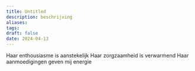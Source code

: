 ```yaml
---
title: Untitled
description: beschrijving
aliases: 
tags: 
draft: false
date: 2024-04-13
---
```

Haar enthousiasme is aanstekelijk
Haar zorgzaamheid is verwarmend
Haar aanmoedigingen geven mij energie